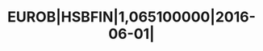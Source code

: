 ---
layout: asset
title: EUROB|HSBFIN|1,065100000|2016-06-01|                        
isin: US40429CFR88
---